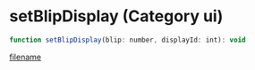 # setBlipDisplay (Category ui)

```js
function setBlipDisplay(blip: number, displayId: int): void
```

[filename](setBlipDisplay_m.md ':include')